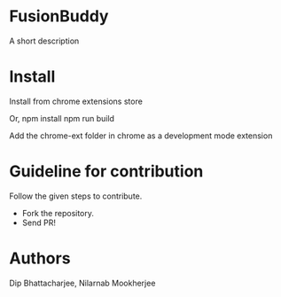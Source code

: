 # FusionBuddy
A short description
# Install 
Install from chrome extensions store

Or, 
npm install
npm run build

Add the chrome-ext folder in chrome as a development mode extension

# Guideline for contribution

Follow the given steps to contribute.
- Fork the repository.
- Send PR!

# Authors
Dip Bhattacharjee, Nilarnab Mookherjee
